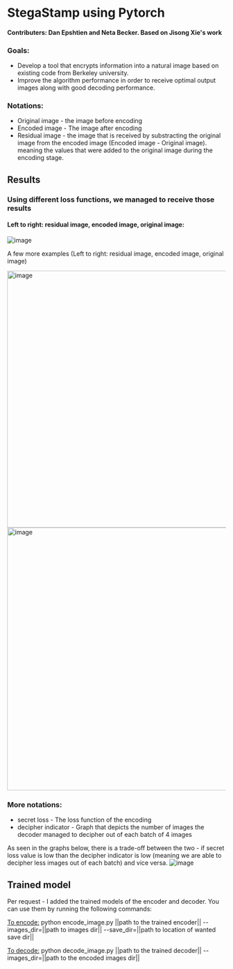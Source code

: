 # StegaStamp using Pytorch
#### Contributers: Dan Epshtien and Neta Becker. Based on Jisong Xie's work

### Goals: 
* Develop a tool that encrypts information into a natural image based on existing code from Berkeley university. 
* Improve the algorithm performance in order to receive optimal output images along with good decoding performance. 

### Notations:
* Original image - the image before encoding
* Encoded image - The image after encoding
* Residual image - the image that is received by substracting the original image from the encoded image (Encoded image - Original image). meaning the values that were added to the original image during the encoding stage.

## Results
### Using different loss functions, we managed to receive those results

#### Left to right: residual image, encoded image, original image:
![image](https://github.com/netabecker/Stegastamp_pytorch_version/assets/83274903/36e819c5-1109-4d81-93ef-205ad1da96d2)

A few more examples (Left to right: residual image, encoded image, original image)

<img width="591" alt="image" src="https://github.com/netabecker/Stegastamp_pytorch_version/assets/83274903/4d2518f3-5327-4d80-9d18-da5f11b1ab63">
<img width="605" alt="image" src="https://github.com/netabecker/Stegastamp_pytorch_version/assets/83274903/902eb630-93a4-4943-86ba-6b99b4d91480">

### More notations:
* secret loss - The loss function of the encoding
* decipher indicator - Graph that depicts the number of images the decoder managed to decipher out of each batch of 4 images

As seen in the graphs below, there is a trade-off between the two - if secret loss value is low than the decipher indicator is low (meaning we are able to decipher less images out of each batch) and vice versa.
![image](https://github.com/netabecker/Stegastamp_pytorch_version/assets/83274903/c4756dfa-3ada-43fd-8961-16a9fdd4b91c)

## Trained model
Per request - I added the trained models of the encoder and decoder. You can use them by running the following commands:

<ins>To encode:</ins>
python encode_image.py ||path to the trained encoder|| --images_dir=||path to images dir|| --save_dir=||path to location of wanted save dir||

<ins>To decode:</ins>
python decode_image.py ||path to the trained decoder|| --images_dir=||path to the encoded images dir||

